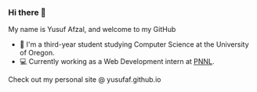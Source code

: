 ### Hi there 👋

My name is Yusuf Afzal, and welcome to my GitHub

- :evergreen_tree: I'm a third-year student studying Computer Science at the University of Oregon. 
- :computer: Currently working as a Web Development intern at [PNNL](pnnl.gov).

Check out my personal site @ yusufaf.github.io 
